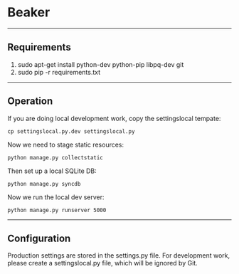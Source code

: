 Beaker
============

----------------------------------------------
Requirements
----------------------------------------------

1. sudo apt-get install python-dev python-pip libpq-dev git
2. sudo pip -r requirements.txt

----------------------------------------------
Operation
----------------------------------------------
If you are doing local development work, copy the settingslocal tempate:
```
cp settingslocal.py.dev settingslocal.py
```

Now we need to stage static resources:
```
python manage.py collectstatic
```

Then set up a local SQLite DB:
```
python manage.py syncdb
```

Now we run the local dev server:
```
python manage.py runserver 5000
```


----------------------------------------------
Configuration
----------------------------------------------

Production settings are stored in the settings.py file.  For development work, please create a settingslocal.py file, which will be ignored by Git.

